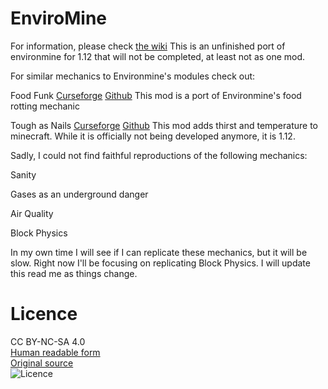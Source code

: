 EnviroMine
==========
For information, please check [the wiki](https://github.com/EnviroMine/EnviroMine-1.7/wiki)
This is an unfinished port of environmine for 1.12 that will not be completed, at least not as one mod.

For similar mechanics to Environmine's modules check out:

Food Funk
[Curseforge](https://www.curseforge.com/minecraft/mc-mods/food-funk)
[Github](https://github.com/Stormwind99/FoodFunk)
This mod is a port of Environmine's food rotting mechanic

Tough as Nails
[Curseforge](https://www.curseforge.com/minecraft/mc-mods/tough-as-nails)
[Github](https://github.com/Glitchfiend/ToughAsNails)
This mod adds thirst and temperature to minecraft. While it is officially not being developed anymore, it is 1.12.

Sadly, I could not find faithful reproductions of the following mechanics:

Sanity

Gases as an underground danger

Air Quality

Block Physics

In my own time I will see if I can replicate these mechanics, but it will be slow. Right now I'll be focusing on replicating Block Physics. I will update this read me as things change.

Licence
=======
CC BY-NC-SA 4.0  
[Human readable form](http://creativecommons.org/licenses/by-nc-sa/4.0/)  
[Original source](http://creativecommons.org/licenses/by-nc-sa/4.0/legalcode)  
![Licence](http://i.creativecommons.org/l/by-nc-sa/3.0/88x31.png)
